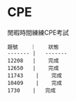 # CPE
閒暇時間練練CPE考試

    題號    ｜    狀態     
    ------- |   ------- 
    12208   |    完成     
    12650   |    完成     
    11743    |    完成     
    10409    |    完成     
    1730    |   完成     
